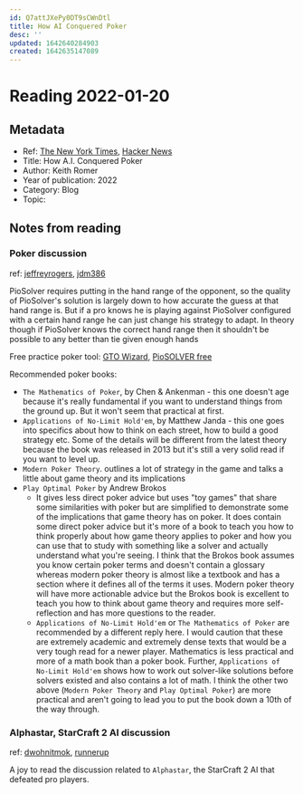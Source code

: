 ```yaml
---
id: Q7attJXePy0DT9sCWnDtl
title: How AI Conquered Poker
desc: ''
updated: 1642640284903
created: 1642635147089
---
```

# Reading 2022-01-20

## Metadata

- Ref: [The New York Times](https://www.nytimes.com/2022/01/18/magazine/ai-technology-poker.html), [Hacker News](https://news.ycombinator.com/item?id=29983043)
- Title: How A.I. Conquered Poker
- Author: Keith Romer
- Year of publication: 2022
- Category: Blog
- Topic: 

## Notes from reading

### Poker discussion
ref: [jeffreyrogers](https://news.ycombinator.com/item?id=29989060), [jdm386](https://news.ycombinator.com/item?id=29992008)

PioSolver requires putting in the hand range of the opponent, so the quality of PioSolver's solution is largely down to how accurate the guess at that hand range is. But if a pro knows he is playing against PioSolver configured with a certain hand range he can just change his strategy to adapt. In theory though if PioSolver knows the correct hand range then it shouldn't be possible to any better than tie given enough hands

Free practice poker tool: [GTO Wizard](https://gtowizard.com/en/), [PioSOLVER free](https://www.piosolver.com/collections/frontpage/products/piosolver-free)

Recommended poker books:
- `The Mathematics of Poker`, by Chen & Ankenman - this one doesn't age because it's really fundamental if you want to understand things from the ground up. But it won't seem that practical at first.
- `Applications of No-Limit Hold'em`, by Matthew Janda - this one goes into specifics about how to think on each street, how to build a good strategy etc. Some of the details will be different from the latest theory because the book was released in 2013 but it's still a very solid read if you want to level up.
- `Modern Poker Theory`. outlines a lot of strategy in the game and talks a little about game theory and its implications
- `Play Optimal Poker` by Andrew Brokos
    - It gives less direct poker advice but uses "toy games" that share some similarities with poker but are simplified to demonstrate some of the implications that game theory has on poker. It does contain some direct poker advice but it's more of a book to teach you how to think properly about how game theory applies to poker and how you can use that to study with something like a solver and actually understand what you're seeing.  I think that the Brokos book assumes you know certain poker terms and doesn't contain a glossary whereas modern poker theory is almost like a textbook and has a section where it defines all of the terms it uses. Modern poker theory will have more actionable advice but the Brokos book is excellent to teach you how to think about game theory and requires more self-reflection and has more questions to the reader.
    - `Applications of No-Limit Hold'em` or `The Mathematics of Poker` are recommended by a different reply here. I would caution that these are extremely academic and extremely dense texts that would be a very tough read for a newer player. Mathematics is less practical and more of a math book than a poker book. Further, `Applications of No-Limit Hold'em` shows how to work out solver-like solutions before solvers existed and also contains a lot of math. I think the other two above (`Modern Poker Theory` and `Play Optimal Poker`) are more practical and aren't going to lead you to put the book down a 10th of the way through.

### Alphastar, StarCraft 2 AI discussion
ref: [dwohnitmok](https://news.ycombinator.com/item?id=29988812), [runnerup](https://news.ycombinator.com/item?id=29994228)

A joy to read the discussion related to `Alphastar`, the StarCraft 2 AI that defeated pro players.
